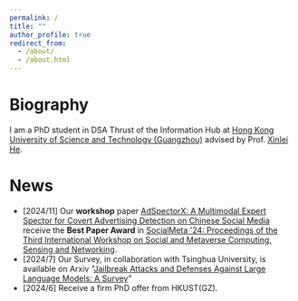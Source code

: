 ```yaml
---
permalink: /
title: ""
author_profile: true
redirect_from: 
  - /about/
  - /about.html
---
```


# Biography

I am a PhD student in DSA Thrust of the Information Hub at [Hong Kong University of Science and Technology (Guangzhou)](https://www.hkust-gz.edu.cn/) advised by Prof. [Xinlei He](https://xinleihe.github.io/).

News
======
- [2024/11] Our **workshop** paper  [AdSpectorX: A Multimodal Expert Spector for Covert Advertising Detection on Chinese Social Media](https://dl.acm.org/doi/10.1145/3698387.3700001) receive the **Best Paper Award** in [SocialMeta '24: Proceedings of the Third International Workshop on Social and Metaverse Computing, Sensing and Networking](https://dl.acm.org/doi/proceedings/10.1145/3698387).
- [2024/7] Our Survey, in collaboration with Tsinghua University, is available on Arxiv "[Jailbreak Attacks and Defenses Against Large Language Models: A Survey](https://arxiv.org/pdf/2407.04295)"
- [2024/6] Receive a firm PhD offer from HKUST(GZ).
